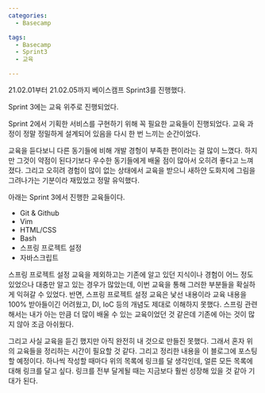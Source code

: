 ```yaml
---
categories:
  - Basecamp

tags:
  - Basecamp
  - Sprint3
  - 교육

---
```


21.02.01부터 21.02.05까지 베이스캠프 Sprint3를 진행했다. 

Sprint 3에는 교육 위주로 진행되었다.

Sprint 2에서 기획한 서비스를 구현하기 위해 꼭 필요한 교육들이 진행되었다. 교육 과정이 정말 정밀하게 설계되어 있음을 다시 한 번 느끼는 순간이었다. 

교육을 듣다보니 다른 동기들에 비해 개발 경헝이 부족한 편이라는 걸 많이 느꼈다. 하지만 그것이 약점이 된다기보다 우수한 동기들에게 배울 점이 많아서 오히려 좋다고 느껴졌다. 그리고 오히려 경험이 많이 없는 상태에서 교육을 받으니 새하얀 도화지에 그림을 그려나가는 기분이라 재밌었고 정말 유익했다. 

아래는 Sprint 3에서 진행한 교육들이다.

- Git & Github
- Vim
- HTML/CSS
- Bash 
- 스프링 프로젝트 설정
- 자바스크립트

스프링 프로젝트 설정 교육을 제외하고는 기존에 알고 있던 지식이나 경험이 어느 정도 있었으나 대충만 알고 있는 경우가 많았는데, 이번 교육을 통해 그러한 부분들을 확실하게 익혀갈 수 있었다. 반면, 스프링 프로젝트 설정 교육은 낯선 내용이라 교육 내용을 100% 받아들이긴 어려웠고,  DI, IoC 등의 개념도 제대로 이해하지 못했다. 스프링 관련해서는 내가 아는 만큼 더 많이 배울 수 있는 교육이었던 것 같은데 기존에 아는 것이 많지 않아 조금 아쉬웠다. 

그리고 사실 교육을 듣긴 했지만 아직 완전히 내 것으로 만들진 못했다. 그래서 혼자 위의 교육들을 정리하는 시간이 필요할 것 같다. 그리고 정리한 내용을 이 블로그에 포스팅할 예정이다. 하나씩 작성할 때마다 위의 목록에 링크를 달 생각인데, 얼른 모든 목록에 대해 링크를 달고 싶다. 링크를 전부 달게될 때는 지금보다 훨씬 성장해 있을 것 같아 기대가 된다. 
